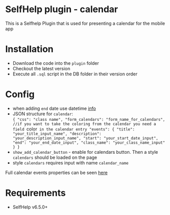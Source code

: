 # SelfHelp plugin - calendar

This is a Selfhelp Plugin that is used for presenting a calendar for the mobile app

# Installation

 - Download the code into the `plugin` folder
 - Checkout the latest version 
 - Execute all `.sql` script in the DB folder in their version order

# Config
 - when adding `end` date use datetime [info](https://fullcalendar.io/docs/event-object)
 - JSON structure for `calendar`:  
 `{
    "css": "class name",
    "form_calendars": "form_name_for_calendars", //if you want to take the coloring from the calendar you need a field `color` in the calendar entry
    "events": {
        "title": "your_title_input_name",
        "description": "your_description_input_name",
        "start": "your_start_date_input",
        "end": "your_end_date_input",
        "class_name": "your_class_name_input"
    }
 }`
 - `show_add_calendar_button` - enable for calendars button. Then a style `calendars` should be loaded on the page
 - style `calendars` requires input with name `calendar_name`


 Full calendar events properties can be seen [here](https://fullcalendar.io/docs/event-object)

# Requirements

 - SelfHelp v6.5.0+
